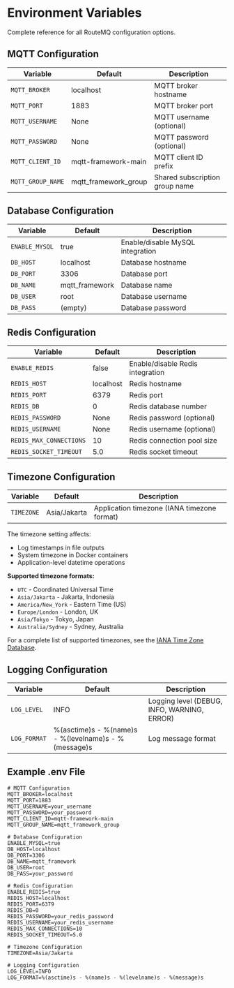 # Environment Variables

Complete reference for all RouteMQ configuration options.

## MQTT Configuration

| Variable | Default | Description |
|----------|---------|-------------|
| `MQTT_BROKER` | localhost | MQTT broker hostname |
| `MQTT_PORT` | 1883 | MQTT broker port |
| `MQTT_USERNAME` | None | MQTT username (optional) |
| `MQTT_PASSWORD` | None | MQTT password (optional) |
| `MQTT_CLIENT_ID` | mqtt-framework-main | MQTT client ID prefix |
| `MQTT_GROUP_NAME` | mqtt_framework_group | Shared subscription group name |

## Database Configuration

| Variable | Default | Description |
|----------|---------|-------------|
| `ENABLE_MYSQL` | true | Enable/disable MySQL integration |
| `DB_HOST` | localhost | Database hostname |
| `DB_PORT` | 3306 | Database port |
| `DB_NAME` | mqtt_framework | Database name |
| `DB_USER` | root | Database username |
| `DB_PASS` | (empty) | Database password |

## Redis Configuration

| Variable | Default | Description |
|----------|---------|-------------|
| `ENABLE_REDIS` | false | Enable/disable Redis integration |
| `REDIS_HOST` | localhost | Redis hostname |
| `REDIS_PORT` | 6379 | Redis port |
| `REDIS_DB` | 0 | Redis database number |
| `REDIS_PASSWORD` | None | Redis password (optional) |
| `REDIS_USERNAME` | None | Redis username (optional) |
| `REDIS_MAX_CONNECTIONS` | 10 | Redis connection pool size |
| `REDIS_SOCKET_TIMEOUT` | 5.0 | Redis socket timeout |

## Timezone Configuration

| Variable | Default | Description |
|----------|---------|-------------|
| `TIMEZONE` | Asia/Jakarta | Application timezone (IANA timezone format) |

The timezone setting affects:
- Log timestamps in file outputs
- System timezone in Docker containers
- Application-level datetime operations

**Supported timezone formats:**
- `UTC` - Coordinated Universal Time
- `Asia/Jakarta` - Jakarta, Indonesia
- `America/New_York` - Eastern Time (US)
- `Europe/London` - London, UK
- `Asia/Tokyo` - Tokyo, Japan
- `Australia/Sydney` - Sydney, Australia

For a complete list of supported timezones, see the [IANA Time Zone Database](https://en.wikipedia.org/wiki/List_of_tz_database_time_zones).

## Logging Configuration

| Variable | Default | Description |
|----------|---------|-------------|
| `LOG_LEVEL` | INFO | Logging level (DEBUG, INFO, WARNING, ERROR) |
| `LOG_FORMAT` | %(asctime)s - %(name)s - %(levelname)s - %(message)s | Log message format |

## Example .env File

```env
# MQTT Configuration
MQTT_BROKER=localhost
MQTT_PORT=1883
MQTT_USERNAME=your_username
MQTT_PASSWORD=your_password
MQTT_CLIENT_ID=mqtt-framework-main
MQTT_GROUP_NAME=mqtt_framework_group

# Database Configuration
ENABLE_MYSQL=true
DB_HOST=localhost
DB_PORT=3306
DB_NAME=mqtt_framework
DB_USER=root
DB_PASS=your_password

# Redis Configuration
ENABLE_REDIS=true
REDIS_HOST=localhost
REDIS_PORT=6379
REDIS_DB=0
REDIS_PASSWORD=your_redis_password
REDIS_USERNAME=your_redis_username
REDIS_MAX_CONNECTIONS=10
REDIS_SOCKET_TIMEOUT=5.0

# Timezone Configuration
TIMEZONE=Asia/Jakarta

# Logging Configuration
LOG_LEVEL=INFO
LOG_FORMAT=%(asctime)s - %(name)s - %(levelname)s - %(message)s
```
